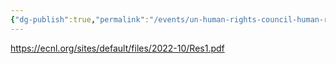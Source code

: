 ```yaml
---
{"dg-publish":true,"permalink":"/events/un-human-rights-council-human-rights-implications-of-new-and-emerging-technologies-in-the-military-domain/","tags":["#event","#unitednations"]}
---
```


https://ecnl.org/sites/default/files/2022-10/Res1.pdf


